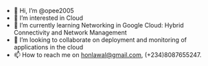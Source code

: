 - 👋 Hi, I’m @opee2005
- 👀 I’m interested in Cloud
- 🌱 I’m currently learning Networking in Google Cloud: Hybrid Connectivity and Network Management
- 💞️ I’m looking to collaborate on deployment and monitoring of applications in the cloud
- 📫 How to reach me on honlawal@gmail.com, (+234)8087655247.

<!---
opee2005/opee2005 is a ✨ special ✨ repository because its `README.md` (this file) appears on your GitHub profile.
You can click the Preview link to take a look at your changes.
--->
